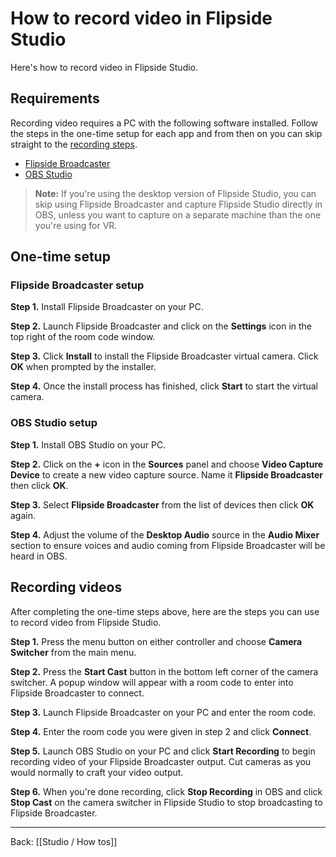 # How to record video in Flipside Studio

Here's how to record video in Flipside Studio.

## Requirements

Recording video requires a PC with the following software installed. Follow the steps in the one-time setup for each app and from then on you can skip straight to the [recording steps](#recording-videos).

- [Flipside Broadcaster](/docs/broadcaster)
- [OBS Studio](https://obsproject.com/)

> **Note:** If you're using the desktop version of Flipside Studio, you can skip using Flipside Broadcaster and capture Flipside Studio directly in OBS, unless you want to capture on a separate machine than the one you're using for VR.

## One-time setup

### Flipside Broadcaster setup

**Step 1.** Install Flipside Broadcaster on your PC.

**Step 2.** Launch Flipside Broadcaster and click on the **Settings** icon in the top right of the room code window.

**Step 3.** Click **Install** to install the Flipside Broadcaster virtual camera. Click **OK** when prompted by the installer.

**Step 4.** Once the install process has finished, click **Start** to start the virtual camera.

### OBS Studio setup

**Step 1.** Install OBS Studio on your PC.

**Step 2.** Click on the **+** icon in the **Sources** panel and choose **Video Capture Device** to create a new video capture source. Name it **Flipside Broadcaster** then click **OK**.

**Step 3.** Select **Flipside Broadcaster** from the list of devices then click **OK** again.

**Step 4.** Adjust the volume of the **Desktop Audio** source in the **Audio Mixer** section to ensure voices and audio coming from Flipside Broadcaster will be heard in OBS.

## Recording videos

After completing the one-time steps above, here are the steps you can use to record video from Flipside Studio.

**Step 1.** Press the menu button on either controller and choose **Camera Switcher** from the main menu.

**Step 2.** Press the **Start Cast** button in the bottom left corner of the camera switcher. A popup window will appear with a room code to enter into Flipside Broadcaster to connect.

**Step 3.** Launch Flipside Broadcaster on your PC and enter the room code.

**Step 4.** Enter the room code you were given in step 2 and click **Connect**.

**Step 5.** Launch OBS Studio on your PC and click **Start Recording** to begin recording video of your Flipside Broadcaster output. Cut cameras as you would normally to craft your video output.

**Step 6.** When you're done recording, click **Stop Recording** in OBS and click **Stop Cast** on the camera switcher in Flipside Studio to stop broadcasting to Flipside Broadcaster.

---

Back: [[Studio / How tos]]
